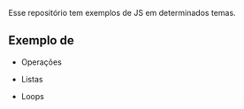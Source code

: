 Esse repositório tem exemplos de JS em determinados temas.

## Exemplo de

- Operações

- Listas

- Loops

